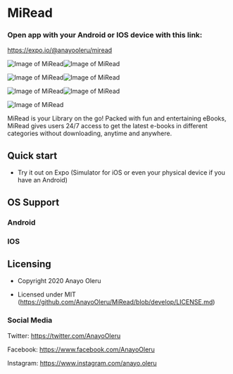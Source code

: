 # MiRead

### Open app with your Android or IOS device with this link:
https://expo.io/@anayooleru/miread

![Image of MiRead](https://res.cloudinary.com/dvfr0z8wr/image/upload/v1578517610/Screenshot_2020-01-08_at_9.55.27_PM.png)![Image of MiRead](https://res.cloudinary.com/dvfr0z8wr/image/upload/v1578517630/Screenshot_2020-01-08_at_9.55.51_PM.png)

![Image of MiRead](https://res.cloudinary.com/dvfr0z8wr/image/upload/v1578517610/Screenshot_2020-01-08_at_9.55.38_PM.png)![Image of MiRead](https://res.cloudinary.com/dvfr0z8wr/image/upload/v1578517625/Screenshot_2020-01-08_at_9.57.14_PM.png)

![Image of MiRead](https://res.cloudinary.com/dvfr0z8wr/image/upload/v1578517630/Screenshot_2020-01-08_at_9.57.29_PM.png)![Image of MiRead](https://res.cloudinary.com/dvfr0z8wr/image/upload/v1578517640/Screenshot_2020-01-08_at_9.57.46_PM.png)

![Image of MiRead](https://res.cloudinary.com/dvfr0z8wr/image/upload/v1578517639/Screenshot_2020-01-08_at_9.58.02_PM.png)

MiRead is your Library on the go! Packed with fun and entertaining eBooks, MiRead gives users 24/7 access to get the latest e-books in different categories without downloading, anytime and anywhere.

## Quick start
- Try it out on Expo (Simulator for iOS or even your physical device if you have an Android)


## OS Support

### Android
### IOS




## Licensing

- Copyright 2020 Anayo Oleru

- Licensed under MIT (https://github.com/AnayoOleru/MiRead/blob/develop/LICENSE.md)


### Social Media

Twitter: <https://twitter.com/AnayoOleru>

Facebook: <https://www.facebook.com/AnayoOleru>

Instagram: <https://www.instagram.com/anayo.oleru>

